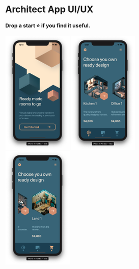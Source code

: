 # Architect App UI/UX

### Drop a start ⭐️ if you find it useful.

<img src="1.png" width="40%" height="40%"> <img src="2.png" width="40%" height="40%"> <img src="3.png" width="40%" height="40%">

